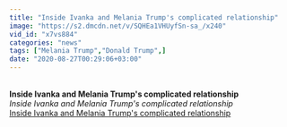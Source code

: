 ```yaml
---
title: "Inside Ivanka and Melania Trump's complicated relationship"
image: "https://s2.dmcdn.net/v/SQHEa1VHUyfSn-sa_/x240"
vid_id: "x7vs884"
categories: "news"
tags: ["Melania Trump","Donald Trump",]
date: "2020-08-27T00:29:06+03:00"
---
```

<br><b>Inside Ivanka and Melania Trump's complicated relationship</b><br> <i>Inside Ivanka and Melania Trump's complicated relationship</i><br> <u>Inside Ivanka and Melania Trump's complicated relationship</u>
